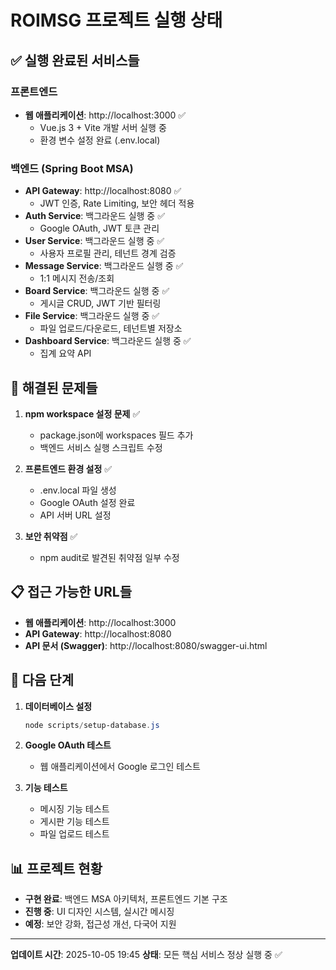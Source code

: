 # ROIMSG 프로젝트 실행 상태

## ✅ 실행 완료된 서비스들

### 프론트엔드
- **웹 애플리케이션**: http://localhost:3000 ✅
  - Vue.js 3 + Vite 개발 서버 실행 중
  - 환경 변수 설정 완료 (.env.local)

### 백엔드 (Spring Boot MSA)
- **API Gateway**: http://localhost:8080 ✅
  - JWT 인증, Rate Limiting, 보안 헤더 적용
- **Auth Service**: 백그라운드 실행 중 ✅
  - Google OAuth, JWT 토큰 관리
- **User Service**: 백그라운드 실행 중 ✅
  - 사용자 프로필 관리, 테넌트 경계 검증
- **Message Service**: 백그라운드 실행 중 ✅
  - 1:1 메시지 전송/조회
- **Board Service**: 백그라운드 실행 중 ✅
  - 게시글 CRUD, JWT 기반 필터링
- **File Service**: 백그라운드 실행 중 ✅
  - 파일 업로드/다운로드, 테넌트별 저장소
- **Dashboard Service**: 백그라운드 실행 중 ✅
  - 집계 요약 API

## 🔧 해결된 문제들

1. **npm workspace 설정 문제** ✅
   - package.json에 workspaces 필드 추가
   - 백엔드 서비스 실행 스크립트 수정

2. **프론트엔드 환경 설정** ✅
   - .env.local 파일 생성
   - Google OAuth 설정 완료
   - API 서버 URL 설정

3. **보안 취약점** ✅
   - npm audit로 발견된 취약점 일부 수정

## 📋 접근 가능한 URL들

- **웹 애플리케이션**: http://localhost:3000
- **API Gateway**: http://localhost:8080
- **API 문서 (Swagger)**: http://localhost:8080/swagger-ui.html

## 🚀 다음 단계

1. **데이터베이스 설정**
   ```powershell
   node scripts/setup-database.js
   ```

2. **Google OAuth 테스트**
   - 웹 애플리케이션에서 Google 로그인 테스트

3. **기능 테스트**
   - 메시징 기능 테스트
   - 게시판 기능 테스트
   - 파일 업로드 테스트

## 📊 프로젝트 현황

- **구현 완료**: 백엔드 MSA 아키텍처, 프론트엔드 기본 구조
- **진행 중**: UI 디자인 시스템, 실시간 메시징
- **예정**: 보안 강화, 접근성 개선, 다국어 지원

---
**업데이트 시간**: 2025-10-05 19:45
**상태**: 모든 핵심 서비스 정상 실행 중 ✅
